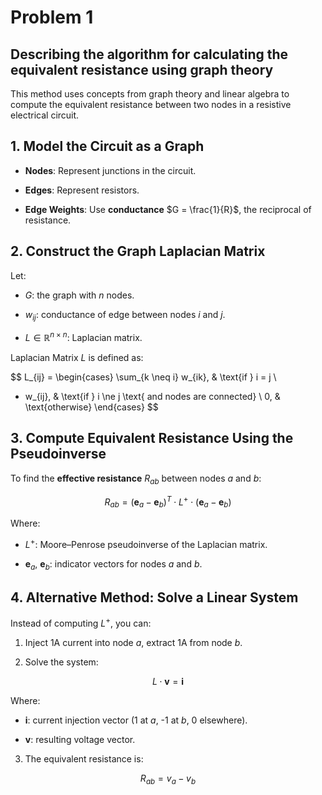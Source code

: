 # Problem 1

## Describing the algorithm for calculating the equivalent resistance using graph theory


This method uses concepts from graph theory and linear algebra to compute the equivalent resistance between two nodes in a resistive electrical circuit.


## 1. Model the Circuit as a Graph

- **Nodes**: Represent junctions in the circuit.

- **Edges**: Represent resistors.

- **Edge Weights**: Use **conductance** $G = \frac{1}{R}$, the reciprocal of resistance.


## 2. Construct the Graph Laplacian Matrix

Let:

- $G$: the graph with $n$ nodes.

- $w_{ij}$: conductance of edge between nodes $i$ and $j$.

- $L \in \mathbb{R}^{n \times n}$: Laplacian matrix.

Laplacian Matrix $L$ is defined as:

$$
L_{ij} =
\begin{cases}
\sum_{k \neq i} w_{ik}, & \text{if } i = j \\
- w_{ij}, & \text{if } i \ne j \text{ and nodes are connected} \\
0, & \text{otherwise}
\end{cases}
$$


## 3. Compute Equivalent Resistance Using the Pseudoinverse

To find the **effective resistance** $R_{ab}$ between nodes $a$ and $b$:

$$
R_{ab} = (\mathbf{e}_a - \mathbf{e}_b)^T \cdot L^+ \cdot (\mathbf{e}_a - \mathbf{e}_b)
$$

Where:

- $L^+$: Moore–Penrose pseudoinverse of the Laplacian matrix.

- $\mathbf{e}_a$, $\mathbf{e}_b$: indicator vectors for nodes $a$ and $b$.



## 4. Alternative Method: Solve a Linear System

Instead of computing $L^+$, you can:

1. Inject 1A current into node $a$, extract 1A from node $b$.

2. Solve the system:

$$
L \cdot \mathbf{v} = \mathbf{i}
$$

Where:

- $\mathbf{i}$: current injection vector (1 at $a$, -1 at $b$, 0 elsewhere).

- $\mathbf{v}$: resulting voltage vector.

3. The equivalent resistance is:

$$
R_{ab} = v_a - v_b
$$




